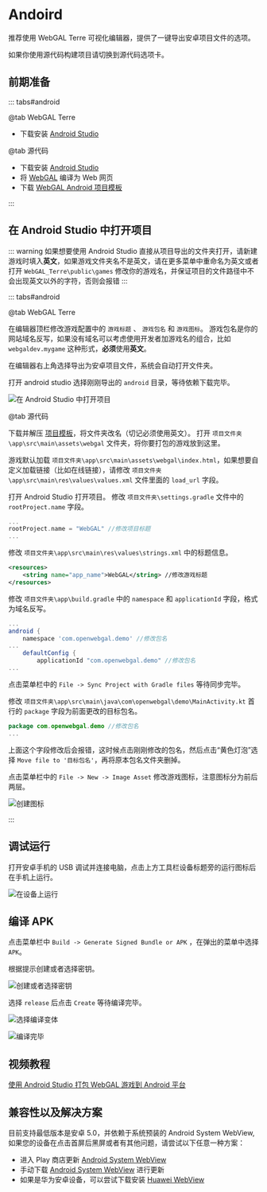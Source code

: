 # Andoird

推荐使用 WebGAL Terre 可视化编辑器，提供了一键导出安卓项目文件的选项。

如果你使用源代码构建项目请切换到源代码选项卡。

## 前期准备

::: tabs#android

@tab WebGAL Terre

* 下载安装 [Android Studio](https://developer.android.com/studio)

@tab 源代码

* 下载安装 [Android Studio](https://developer.android.com/studio)
* 将 [WebGAL](https://github.com/OpenWebGAL/WebGAL) 编译为 Web 网页
* 下载 [WebGAL Android 项目模板](https://github.com/nini22P/WebGAL-Android)

:::

## 在 Android Studio 中打开项目

::: warning
如果想要使用 Android Studio 直接从项目导出的文件夹打开，请新建游戏时填入**英文**，如果游戏文件夹名不是英文，请在更多菜单中重命名为英文或者打开 `WebGAL_Terre\public\games` 修改你的游戏名，并保证项目的文件路径中不会出现英文以外的字符，否则会报错
:::

::: tabs#android

@tab WebGAL Terre

在编辑器顶栏修改游戏配置中的 `游戏标题` 、 `游戏包名` 和 `游戏图标`。
游戏包名是你的网站域名反写，如果没有域名可以考虑使用开发者加游戏名的组合，比如 `webgaldev.mygame` 这种形式，**必须**使用**英文**。

在编辑器右上角选择导出为安卓项目文件，系统会自动打开文件夹。

打开 android studio 选择刚刚导出的 `android` 目录，等待依赖下载完毕。

![在 Android Studio 中打开项目](open-in-android-studio.jpg)

@tab 源代码

下载并解压 [项目模板](https://github.com/nini22P/WebGAL-Android)，将文件夹改名（切记必须使用英文）。
打开 `项目文件夹\app\src\main\assets\webgal` 文件夹，将你要打包的游戏放到这里。

游戏默认加载 `项目文件夹\app\src\main\assets\webgal\index.html`，如果想要自定义加载链接（比如在线链接），请修改 `项目文件夹\app\src\main\res\values\values.xml` 文件里面的 `load_url` 字段。

打开 Android Studio 打开项目。
修改 `项目文件夹\settings.gradle` 文件中的 `rootProject.name` 字段。

``` gradle
...
rootProject.name = "WebGAL" //修改项目标题
...
```

修改 `项目文件夹\app\src\main\res\values\strings.xml` 中的标题信息。

``` xml
<resources>
    <string name="app_name">WebGAL</string> //修改游戏标题
</resources>
```

修改 `项目文件夹\app\build.gradle` 中的 `namespace` 和 `applicationId` 字段，格式为域名反写。

``` gradle
...
android {
    namespace 'com.openwebgal.demo' //修改包名
...
    defaultConfig {
        applicationId "com.openwebgal.demo" //修改包名
...
```

点击菜单栏中的 `File -> Sync Project with Gradle files` 等待同步完毕。

修改 `项目文件夹\app\src\main\java\com\openwebgal\demo\MainActivity.kt` 首行的 `package` 字段为前面更改的目标包名。

``` kotlin
package com.openwebgal.demo //修改包名
...
```

上面这个字段修改后会报错，这时候点击刚刚修改的包名，然后点击“黄色灯泡”选择 `Move file to '目标包名'`，再将原本包名文件夹删掉。

点击菜单栏中的 `File -> New -> Image Asset` 修改游戏图标，注意图标分为前后两层。

![创建图标](create-icons.jpg)

:::

## 调试运行

打开安卓手机的 USB 调试并连接电脑，点击上方工具栏设备标题旁的运行图标后在手机上运行。

![在设备上运行](run-app.jpg)

## 编译 APK

点击菜单栏中 `Build -> Generate Signed Bundle or APK` ，在弹出的菜单中选择 `APK`。

根据提示创建或者选择密钥。

![创建或者选择密钥](keystore.jpg)

选择 `release` 后点击 `Create` 等待编译完毕。

![选择编译变体](build.jpg)

![编译完毕](finsh.jpg)

## 视频教程

[使用 Android Studio 打包 WebGAL 游戏到 Android 平台](https://www.bilibili.com/video/BV1m24y1J7ct/)

## 兼容性以及解决方案

目前支持最低版本是安卓 5.0，并依赖于系统预装的 Android System WebView, 如果您的设备在点击首屏后黑屏或者有其他问题，请尝试以下任意一种方案：

* 进入 Play 商店更新 [Android System WebView](https://play.google.com/store/apps/details?id=com.google.android.webview)
* 手动下载 [Android System WebView](https://www.apkmirror.com/apk/google-inc/android-system-webview/) 进行更新
* 如果是华为安卓设备，可以尝试下载安装 [Huawei WebView](https://www.apkmirror.com/apk/huawei/huawei-webview-2/)
